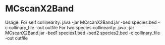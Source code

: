 # MCscanX2Band

Usage:
For self collinearity: java -jar MCscanX2Band.jar -bed species.bed -c collinary_file -out outfile
For two species collinearity: java -jar MCscanX2Band.jar -bed1 species1.bed -bed2 species2.bed -c collinary_file -out outfile

